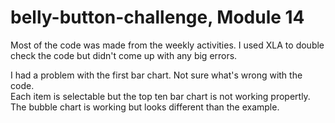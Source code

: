 # belly-button-challenge, Module 14

Most of the code was made from the weekly activities.  I used XLA to double check the code but didn't come up with any big errors.   

I had a problem with the first bar chart.  Not sure what's wrong with the code.   
Each item is selectable but the top ten bar chart is not working propertly.  The bubble chart is working but looks different than the example. 
